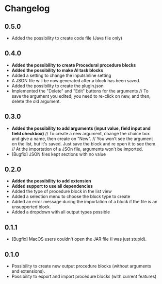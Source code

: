# Changelog

## 0.5.0
* Added the possibility to create code file (Java file only)

## 0.4.0
* **Added the possibility to create Procedural procedure blocks**
* **Added the possibility to make AI task blocks**
* Added a setting to change the inputsInline setting
* A JSON file will be now generated after a block has been saved.
* Added the possibility to create the plugin.json
* Implemented the "Delete" and "Edit" buttons for the arguments
// To save the argument you edited, you need to re-click on new, and then, delete the old argument.

## 0.3.0
* **Added the possibility to add arguments (input value, field input and field checkbox)**
// To create a new argument, change the choice box and give a name, then create on "New".
// You won't see the argument on the list, but it's saved. Just save the block and re open it to see them.
// At the importation of a JSOn file, arguments won't be imported.
* [Bugfix] JSON files kept sections with no value

## 0.2.0
* **Added the possibility to add extension**
* **Added support to use all dependencies**
* Added the type of procedure block in the list view
* Added a selection menu to choose the block type to create
* Added an error message during the importation of a block if the file is an unsupported block.
* Added a dropdown with all output types possible

## 0.1.1
* [Bugfix] MacOS users couldn't open the JAR file (I was just stupid).

## 0.1.0
* Possibility to create new output procedure blocks (without arguments and extensions).
* Possibility to export and import procedure blocks (with current features)